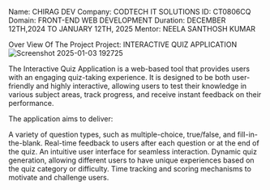 Name: CHIRAG DEV Company: CODTECH IT SOLUTIONS ID: CT0806CQ Domain: FRONT-END WEB DEVELOPMENT Duration: DECEMBER 12TH,2024 TO JANUARY 12TH, 2025 Mentor: NEELA SANTHOSH KUMAR

Over View Of The Project Project: INTERACTIVE QUIZ APPLICATION
![Screenshot 2025-01-03 192725](https://github.com/user-attachments/assets/9a318732-13b4-4603-adb7-1105f9c604e6)

The Interactive Quiz Application is a web-based tool that provides users with an engaging quiz-taking experience. It is designed to be both user-friendly and highly interactive, allowing users to test their knowledge in various subject areas, track progress, and receive instant feedback on their performance.

The application aims to deliver:

A variety of question types, such as multiple-choice, true/false, and fill-in-the-blank.
Real-time feedback to users after each question or at the end of the quiz.
An intuitive user interface for seamless interaction.
Dynamic quiz generation, allowing different users to have unique experiences based on the quiz category or difficulty.
Time tracking and scoring mechanisms to motivate and challenge users.
